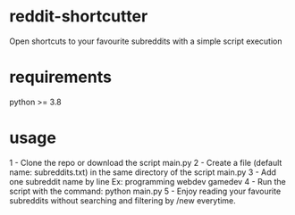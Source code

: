# reddit-shortcutter
Open shortcuts to your favourite subreddits with a simple script execution

# requirements
python >= 3.8

# usage

1 - Clone the repo or download the script main.py
2 - Create a file (default name: subreddits.txt) in the same directory of the script main.py
3 - Add one subreddit name by line
Ex:
  programming
  webdev
  gamedev
4 - Run the script with the command: python main.py
5 - Enjoy reading your favourite subreddits without searching and filtering by /new everytime.
